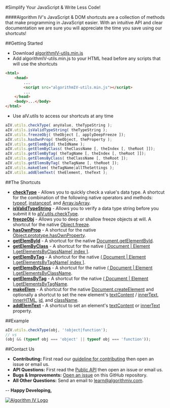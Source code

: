 #Simplify Your JavaScript & Write Less Code!


####Algorithm IV's JavaScript & DOM shortcuts are a collection of methods that make programming in JavaScript easier. With an intuitive API and clear documentation we are sure you will appreciate the time you save using our shortcuts!


##Getting Started
- Download [algorithmIV-utils.min.js](https://github.com/imaginate/algorithmIV-javascript-shortcuts/blob/master/src/algorithmIV-utils.min.js)
- Add algorithmIV-utils.min.js to your HTML head before any scripts that will use the shortcuts
```html
<html>
    <head>
        ...
        <script src="algorithmIV-utils.min.js"></script>
        ...
    </head>
    <body>...</body>
</html>
```
- Use aIV.utils to access our shortcuts at any time
```javascript
aIV.utils.checkType( anyValue, theTypeString );
aIV.utils.isValidTypeString( theTypeString );
aIV.utils.freezeObj( theObject [, applyDeepFreeze ]);
aIV.utils.hasOwnProp( theObject, theProperty );
aIV.utils.getElemById( theIdName );
aIV.utils.getElemByClass( theClassName [, theIndex [, theRoot ]]);
aIV.utils.getElemByTag( theTagName [, theIndex [, theRoot ]]);
aIV.utils.getElemsByClass( theClassName [, theRoot ]);
aIV.utils.getElemsByTag( theTagName [, theRoot ]);
aIV.utils.makeElem( theTagName|allTheSettings );
aIV.utils.addElemText( theElement, theText );
```


##The Shortcuts
- **[checkType](https://github.com/imaginate/algorithmIV-javascript-shortcuts/blob/master/src/pre-compiled-parts/js-methods/checkType.js)** - Allows you to quickly check a value's data type. A shortcut for the combination of the following native operators and methods: [typeof](https://developer.mozilla.org/en-US/docs/Web/JavaScript/Reference/Operators/typeof), [instanceof](https://developer.mozilla.org/en-US/docs/Web/JavaScript/Reference/Operators/instanceof), and [Array.isArray](https://developer.mozilla.org/en-US/docs/Web/JavaScript/Reference/Global_Objects/Array/isArray).
- **[isValidTypeString](https://github.com/imaginate/algorithmIV-javascript-shortcuts/blob/master/src/pre-compiled-parts/js-methods/isValidTypeString.js)** - Allows you to verify a data type string before you submit it to [aIV.utils.checkType](https://github.com/imaginate/algorithmIV-javascript-shortcuts/blob/master/src/pre-compiled-parts/js-methods/checkType.js).
- **[freezeObj](https://github.com/imaginate/algorithmIV-javascript-shortcuts/blob/master/src/pre-compiled-parts/js-methods/freezeObj.js)** - Allows you to deep or shallow freeze objects at will. A shortcut for the native [Object.freeze](https://developer.mozilla.org/en-US/docs/Web/JavaScript/Reference/Global_Objects/Object/freeze).
- **[hasOwnProp](https://github.com/imaginate/algorithmIV-javascript-shortcuts/blob/master/src/pre-compiled-parts/js-methods/hasOwnProp.js)** - A shortcut for the native [Object.prototype.hasOwnProperty](https://developer.mozilla.org/en-US/docs/Web/JavaScript/Reference/Global_Objects/Object/hasOwnProperty).
- **[getElemById](https://github.com/imaginate/algorithmIV-javascript-shortcuts/blob/master/src/pre-compiled-parts/dom-methods/getElemById.js)** - A shortcut for the native [Document.getElementById](https://developer.mozilla.org/en-US/docs/Web/API/Document/getElementById).
- **[getElemByClass](https://github.com/imaginate/algorithmIV-javascript-shortcuts/blob/master/src/pre-compiled-parts/dom-methods/getElemsByClass.js)** - A shortcut for the native [( Document | Element ).getElementsByClassName[ index ]](https://developer.mozilla.org/en-US/docs/Web/API/Document/getElementsByClassName).
- **[getElemByTag](https://github.com/imaginate/algorithmIV-javascript-shortcuts/blob/master/src/pre-compiled-parts/dom-methods/getElemsByTag.js)** - A shortcut for the native [( Document | Element ).getElementsByTagName[ index ]](https://developer.mozilla.org/en-US/docs/Web/API/document/getElementsByTagName).
- **[getElemsByClass](https://github.com/imaginate/algorithmIV-javascript-shortcuts/blob/master/src/pre-compiled-parts/dom-methods/getElemsByClass.js)** - A shortcut for the native [( Document | Element ).getElementsByClassName](https://developer.mozilla.org/en-US/docs/Web/API/Document/getElementsByClassName).
- **[getElemsByTag](https://github.com/imaginate/algorithmIV-javascript-shortcuts/blob/master/src/pre-compiled-parts/dom-methods/getElemsByTag.js)** - A shortcut for the native [( Document | Element ).getElementsByTagName](https://developer.mozilla.org/en-US/docs/Web/API/document/getElementsByTagName).
- **[makeElem](https://github.com/imaginate/algorithmIV-javascript-shortcuts/blob/master/src/pre-compiled-parts/dom-methods/makeElem.js)** - A shortcut for the native [Document.createElement](https://developer.mozilla.org/en-US/docs/Web/API/Document/createElement) and optionally a shortcut to set the new element's [textContent](https://developer.mozilla.org/en-US/docs/Web/API/Node/textContent) / [innerText](https://msdn.microsoft.com/en-us/library/ms533899(v=vs.85).aspx), [innerHTML](https://developer.mozilla.org/en-US/docs/Web/API/Element/innerHTML), [id](https://developer.mozilla.org/en-US/docs/Web/API/Element/id), and [className](https://developer.mozilla.org/en-US/docs/Web/API/Element/className).
- **[addElemText](https://github.com/imaginate/algorithmIV-javascript-shortcuts/blob/master/src/pre-compiled-parts/dom-methods/addElemText.js)** - A shortcut to set an element's [textContent](https://developer.mozilla.org/en-US/docs/Web/API/Node/textContent) or [innerText](https://msdn.microsoft.com/en-us/library/ms533899(v=vs.85).aspx) property.


##Example
```javascript
aIV.utils.checkType(obj, '!object|function');
// vs
(obj && (typeof obj === 'object' || typeof obj === 'function'));
```


##Contact Us
- **Contributing:** First read our [guideline for contributing](https://github.com/imaginate/algorithmIV-javascript-shortcuts/blob/master/CONTRIBUTING.md) then open an issue or email us.
- **API Questions:** First read the [Public API](https://github.com/imaginate/algorithmIV-javascript-shortcuts/blob/master/src/pre-compiled-parts/public-api.js) then open an issue or email us.
- **Bugs & Improvements:** [Open an issue](https://github.com/imaginate/algorithmIV-javascript-shortcuts/issues) on this GitHub repository.
- **All Other Questions:** Send an email to [learn@algorithmiv.com](mailto:learn@algorithmiv.com).


--
**Happy Developing,**

<a href="http://www.algorithmiv.com"><img src="http://www.algorithmiv.com/images/aIV-logo.png" alt="Algorithm IV Logo" /></a>